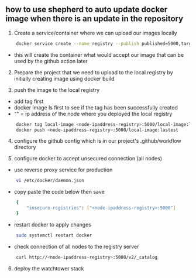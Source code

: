 ## how to use shepherd to auto update docker image when there is an update in the repository

1. Create a service/container where we can upload our images locally

```sh
    docker service create --name registry --publish published=5000,target=5000 registry:2
```
- this will create the container what would accept our image that can be used by the github action later

2. Prepare the project that we need to upload to the local registry by initially creating image using docker build

3. push the image to the local registry
- add tag first
- docker image ls first to see if the tag has been successfully created
- "<node-ipaddressregistry>" = ip address of the node where you deployed the local registry
```sh
    docker tag local-image <node-ipaddress-registry>:5000/local-image:latest
    docker push <node-ipaddress-registry>:5000/local-image:lastest
```

4. configure the github config which is in our project's .github/workflow directory


5. configure docker to accept unsecured connection (all nodes)
- use reverse proxy service for production

```sh
    vi /etc/docker/daemon.json
```
- copy paste the code below then save

```sh
    {
        "insecure-registries": ["<node-ipaddress-registry>:5000"]
    }
```

- restart docker to apply changes

```sh
    sudo systemctl restart docker
```


- check connection of all nodes to the registry server 

```sh
    curl http://<node-ipaddress-registry>:5000/v2/_catalog
```

6. deploy the watchtower stack

